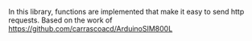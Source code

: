 In this library, functions are implemented that make it easy to send http requests. Based on the work of https://github.com/carrascoacd/ArduinoSIM800L
